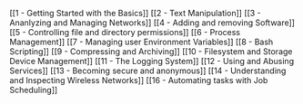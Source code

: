 [[1 - Getting Started with the Basics]]
[[2 - Text Manipulation]] 
[[3 - Ananlyzing and Managing Networks]]
[[4 - Adding and removing Software]]
[[5 - Controlling file and directory permissions]]
[[6 - Process Management]]
[[7 - Managing user Environment Variables]] 
[[8 - Bash Scripting]] 
[[9 - Compressing and Archiving]] 
[[10 - Filesystem and Storage Device Management]] 
[[11 - The Logging System]] 
[[12 - Using and Abusing Services]] 
[[13 - Becoming secure and anonymous]]
[[14 - Understanding and Inspecting Wireless Networks]] 
[[16 - Automating tasks with Job Scheduling]]
